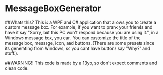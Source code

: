 # MessageBoxGenerator

##Whats this?
This is a WPF and C# application that allows you to create a custom message box. For example, if you want to prank your friends and have it say "Sorry, but this PC won't respond because you are using it.", in a Windows message box, you can. You can customize the title of the message box, message, icon, and buttons. (There are some presets since its generating from Windows, so you cant have buttons say "Why?" and stuff.).

##WARNING!!
This code is made by a 13yo, so don't expect comments and clean code.
